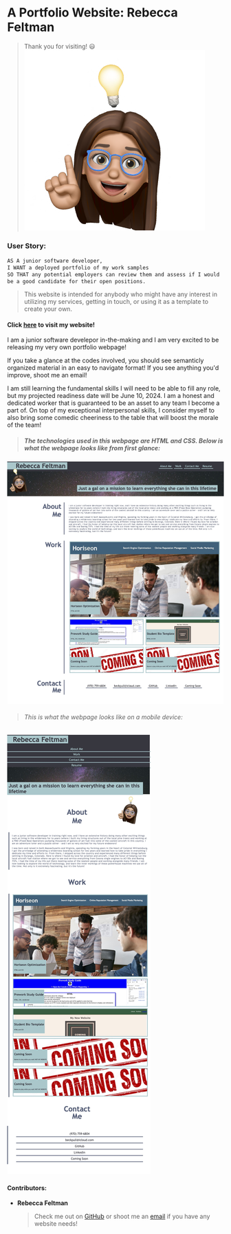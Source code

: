 # A Portfolio Website: Rebecca Feltman

> Thank you for visiting! 😃
![Avatar of Rebecca](./assets/avatar.png)

### User Story:
    AS A junior software developer,
    I WANT a deployed portfolio of my work samples 
    SO THAT any potential employers can review them and assess if I would be a good candidate for their open positions. 

 >   This website is intended for anybody who might have any interest in utilizing my services, getting in touch, or using it as a template to create your own. 

#### Click [here](https://beckpull.github.io/my-portfolio/) to visit my website!

I am a junior software develepor in-the-making and I am very excited to be releasing my very own portfolio webpage! 

If you take a glance at the codes involved, you should see semanticly organized material in an easy to navigate format! If you see anything you'd improve, shoot me an email!

I am still learning the fundamental skills I will need to be able to fill any role, but my projected readiness date will be June 10, 2024. I am a honest and dedicated worker that is guaranteed to be an asset to any team I become a part of. On top of my exceptional interpersonal skills, I consider myself to also bring some comedic cheeriness to the table that will boost the morale of the team! 

> ##### The technologies used in this webpage are HTML and CSS. Below is what the webpage looks like from first glance:

![This is a screenshot of Rebecca's Portfolio webpage](./assets/portfolio-screenshot.jpg) 


> ###### This is what the webpage looks like on a mobile device:


![Mobile-friendly webpage preview](./assets/portfolio-responsive.jpg)


#### Contributors:

* **Rebecca Feltman** 

    >Check me out on [GitHub](https://github.com/beckpull) or shoot me an [email](mailto:beckpull@icloud.com) if you have any website needs!